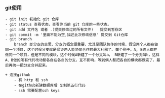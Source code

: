 ### git使用
	- git init 初始化 git 仓库
	- git status 查看状态，查看你当前 git 仓库的一些状态。
	- git add 文件名 或者 .(提交修改过的所有文件)   提交到暂存区
	- git commit -m '里面不能为空,描述此次修改信息' 提交到 Git仓库
	- git branch
		branch 即分支的意思，分支的概念很重要，尤其是团队协作的时候，假设两个人都在做同一个项目，这个时候分支就是保证两人能协同合作的最大利器了。举个例子，A, B俩人都在做同一个项目，但是不同的模块，这个时候A新建了一个分支叫a， B新建了一个分支叫b，这样A、B做的所有代码改动都各自在各自的分支，互不影响，等到俩人都把各自的模块都做完了，最后再统一把分支合并起来。

	+ 连接github
		- 有 http 和 ssh 
		- 在github新建数据库后 复制第五行代码
		- ssh 需要配置ssh keys

